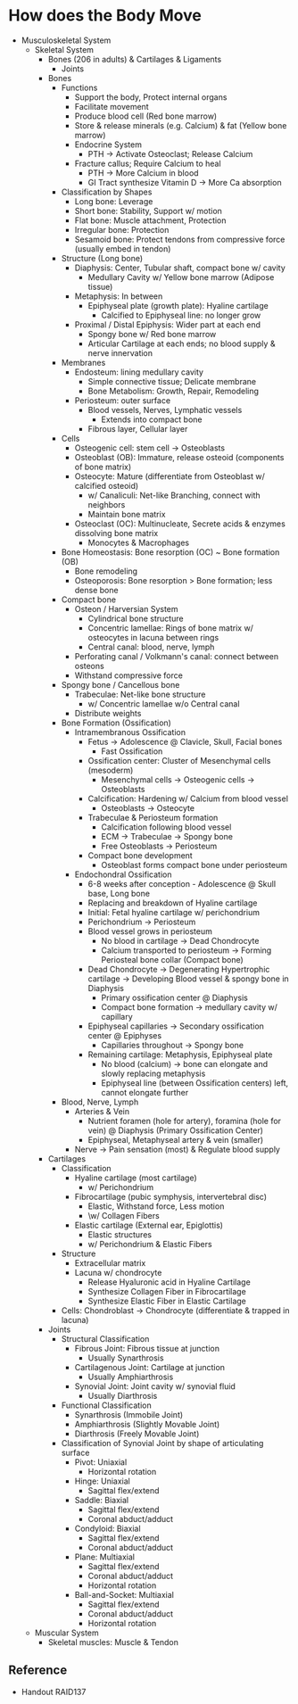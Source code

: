 # How does the Body Move

* Musculoskeletal System
  * Skeletal System
    * Bones (206 in adults) & Cartilages & Ligaments
      * Joints
    * Bones
      * Functions
        * Support the body, Protect internal organs
        * Facilitate movement
        * Produce blood cell (Red bone marrow)
        * Store & release minerals (e.g. Calcium) & fat (Yellow bone marrow)
        * Endocrine System
          * PTH → Activate Osteoclast; Release Calcium
        * Fracture callus; Require Calcium to heal
          * PTH → More Calcium in blood
          * GI Tract synthesize Vitamin D → More Ca absorption
      * Classification by Shapes
        * Long bone: Leverage
        * Short bone: Stability, Support w/ motion
        * Flat bone: Muscle attachment, Protection
        * Irregular bone: Protection
        * Sesamoid bone: Protect tendons from compressive force (usually embed in tendon)
      * Structure (Long bone)
        * Diaphysis: Center, Tubular shaft, compact bone w/ cavity
          * Medullary Cavity w/ Yellow bone marrow (Adipose tissue)
        * Metaphysis: In between
          * Epiphyseal plate (growth plate): Hyaline cartilage
            * Calcified to Epiphyseal line: no longer grow
        * Proximal / Distal Epiphysis: Wider part at each end
          * Spongy bone w/ Red bone marrow
          * Articular Cartilage at each ends; no blood supply & nerve innervation
      * Membranes
        * Endosteum: lining medullary cavity
          * Simple connective tissue; Delicate membrane
          * Bone Metabolism: Growth, Repair, Remodeling
        * Periosteum: outer surface
          * Blood vessels, Nerves, Lymphatic vessels
            * Extends into compact bone
          * Fibrous layer, Cellular layer
      * Cells
        * Osteogenic cell: stem cell → Osteoblasts
        * Osteoblast (OB): Immature, release osteoid (components of bone matrix)
        * Osteocyte: Mature (differentiate from Osteoblast w/ calcified osteoid)
          * w/ Canaliculi: Net-like Branching, connect with neighbors
          * Maintain bone matrix
        * Osteoclast (OC): Multinucleate, Secrete acids & enzymes dissolving bone matrix
          * Monocytes & Macrophages
      * Bone Homeostasis: Bone resorption (OC) ~ Bone formation (OB)
        * Bone remodeling
        * Osteoporosis: Bone resorption > Bone formation; less dense bone
      * Compact bone
        * Osteon / Harversian System
          * Cylindrical bone structure
          * Concentric lamellae: Rings of bone matrix w/ osteocytes in lacuna between rings
          * Central canal: blood, nerve, lymph
        * Perforating canal / Volkmann's canal: connect between osteons
        * Withstand compressive force
      * Spongy bone / Cancellous bone
        * Trabeculae: Net-like bone structure
          * w/ Concentric lamellae w/o Central canal
        * Distribute weights
      * Bone Formation (Ossification)
        * Intramembranous Ossification
          * Fetus → Adolescence @ Clavicle, Skull, Facial bones
            * Fast Ossification
          * Ossification center: Cluster of Mesenchymal cells (mesoderm)
            * Mesenchymal cells → Osteogenic cells → Osteoblasts
          * Calcification: Hardening w/ Calcium from blood vessel
            * Osteoblasts → Osteocyte
          * Trabeculae & Periosteum formation
            * Calcification following blood vessel
            * ECM → Trabeculae → Spongy bone
            * Free Osteoblasts → Periosteum
          * Compact bone development
            * Osteoblast forms compact bone under periosteum
        * Endochondral Ossification
          * 6-8 weeks after conception - Adolescence @ Skull base, Long bone
          * Replacing and breakdown of Hyaline cartilage
          * Initial: Fetal hyaline cartilage w/ perichondrium
          * Perichondrium → Periosteum
          * Blood vessel grows in periosteum
            * No blood in cartilage → Dead Chondrocyte
            * Calcium transported to periosteum → Forming Periosteal bone collar (Compact bone)
          * Dead Chondrocyte → Degenerating Hypertrophic cartilage → Developing Blood vessel & spongy bone in Diaphysis
            * Primary ossification center @ Diaphysis
            * Compact bone formation → medullary cavity w/ capillary
          * Epiphyseal capillaries → Secondary ossification center @ Epiphyses
            * Capillaries throughout → Spongy bone
          * Remaining cartilage: Metaphysis, Epiphyseal plate
            * No blood (calcium) → bone can elongate and slowly replacing metaphysis
            * Epiphyseal line (between Ossification centers) left, cannot elongate further
      * Blood, Nerve, Lymph
        * Arteries & Vein
          * Nutrient foramen (hole for artery), foramina (hole for vein) @ Diaphysis (Primary Ossification Center)
          * Epiphyseal, Metaphyseal artery & vein (smaller)
        * Nerve → Pain sensation (most) & Regulate blood supply
    * Cartilages
      * Classification
        * Hyaline cartilage (most cartilage)
          * w/ Perichondrium
        * Fibrocartilage (pubic symphysis, intervertebral disc)
          * Elastic, Withstand force, Less motion
          * \\w/ Collagen Fibers
        * Elastic cartilage (External ear, Epiglottis)
          * Elastic structures
          * w/ Perichondrium & Elastic Fibers
      * Structure
        * Extracellular matrix
        * Lacuna w/ chondrocyte
          * Release Hyaluronic acid in Hyaline Cartilage
          * Synthesize Collagen Fiber in Fibrocartilage
          * Synthesize Elastic Fiber in Elastic Cartilage
      * Cells: Chondroblast → Chondrocyte (differentiate & trapped in lacuna)
    * Joints
      * Structural Classification
        * Fibrous Joint: Fibrous tissue at junction
          * Usually Synarthrosis
        * Cartilagenous Joint: Cartilage at junction
          * Usually Amphiarthrosis
        * Synovial Joint: Joint cavity w/ synovial fluid
          * Usually Diarthrosis
      * Functional Classification
        * Synarthrosis (Immobile Joint)
        * Amphiarthrosis (Slightly Movable Joint)
        * Diarthrosis (Freely Movable Joint)
      * Classification of Synovial Joint by shape of articulating surface
        * Pivot: Uniaxial
          * Horizontal rotation
        * Hinge: Uniaxial
          * Sagittal flex/extend
        * Saddle: Biaxial
          * Sagittal flex/extend
          * Coronal abduct/adduct
        * Condyloid: Biaxial
          * Sagittal flex/extend
          * Coronal abduct/adduct
        * Plane: Multiaxial
          * Sagittal flex/extend
          * Coronal abduct/adduct
          * Horizontal rotation
        * Ball-and-Socket: Multiaxial
          * Sagittal flex/extend
          * Coronal abduct/adduct
          * Horizontal rotation
  * Muscular System
    * Skeletal muscles: Muscle & Tendon

## Reference

* Handout RAID137

